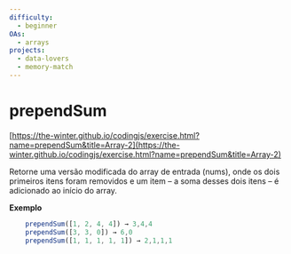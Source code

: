 ```yaml
---
difficulty:
  - beginner
OAs:
  - arrays
projects:
  - data-lovers
  - memory-match
---
```


# prependSum

[https://the-winter.github.io/codingjs/exercise.html?name=prependSum&title=Array-2](https://the-winter.github.io/codingjs/exercise.html?name=prependSum&title=Array-2)

Retorne uma versão modificada do array de entrada (nums), onde os dois primeiros
itens foram removidos e um item – a soma desses dois itens – é adicionado ao
início do array.

**Exemplo**

```js
    prependSum([1, 2, 4, 4]) → 3,4,4
    prependSum([3, 3, 0]) → 6,0
    prependSum([1, 1, 1, 1, 1]) → 2,1,1,1
```
